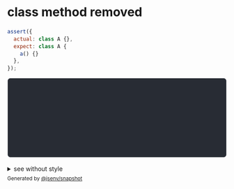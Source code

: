 # class method removed

```js
assert({
  actual: class A {},
  expect: class A {
    a() {}
  },
});
```

![img](throw.svg)

<details>
  <summary>see without style</summary>

```console
AssertionError: actual and expect are different

actual: class A {
  [source code];
}
expect: class A {
  [source code];
  a() {
    [source code],
  };
}
```

</details>


<sub>
  Generated by <a href="https://github.com/jsenv/core/tree/main/packages/independent/snapshot">@jsenv/snapshot</a>
</sub>